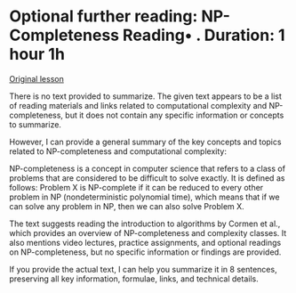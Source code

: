 # Optional further reading: NP-Completeness Reading• . Duration: 1 hour 1h

[Original lesson](https://www.coursera.org/learn/uol-algorithms-and-data-structures-1/supplement/UTihf/optional-further-reading-np-completeness)

There is no text provided to summarize. The given text appears to be a list of reading materials and links related to computational complexity and NP-completeness, but it does not contain any specific information or concepts to summarize.

However, I can provide a general summary of the key concepts and topics related to NP-completeness and computational complexity:

NP-completeness is a concept in computer science that refers to a class of problems that are considered to be difficult to solve exactly. It is defined as follows: Problem X is NP-complete if it can be reduced to every other problem in NP (nondeterministic polynomial time), which means that if we can solve any problem in NP, then we can also solve Problem X.

The text suggests reading the introduction to algorithms by Cormen et al., which provides an overview of NP-completeness and complexity classes. It also mentions video lectures, practice assignments, and optional readings on NP-completeness, but no specific information or findings are provided.

If you provide the actual text, I can help you summarize it in 8 sentences, preserving all key information, formulae, links, and technical details.

